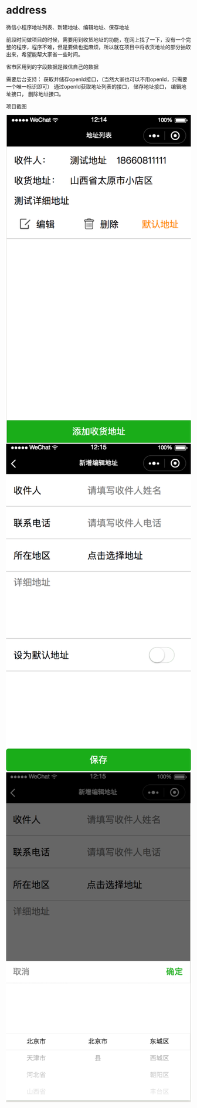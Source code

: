 # address
微信小程序地址列表、新建地址、编辑地址、保存地址

前段时间做项目的时候，需要用到收货地址的功能，在网上找了一下，没有一个完整的程序，程序不难，但是要做也挺麻烦，所以就在项目中将收货地址的部分抽取出来，希望能帮大家省一些时间。

省市区用到的字段数据是微信自己的数据

需要后台支持：
获取并储存openId接口，（当然大家也可以不用openId，只需要一个唯一标识即可）
通过openId获取地址列表的接口，
储存地址接口，
编辑地址接口，
删除地址接口。


项目截图



![image](https://raw.githubusercontent.com/yms1989822/address/master/11111.png)
![image](https://raw.githubusercontent.com/yms1989822/address/master/22222.png)
![image](https://raw.githubusercontent.com/yms1989822/address/master/333333.png)

